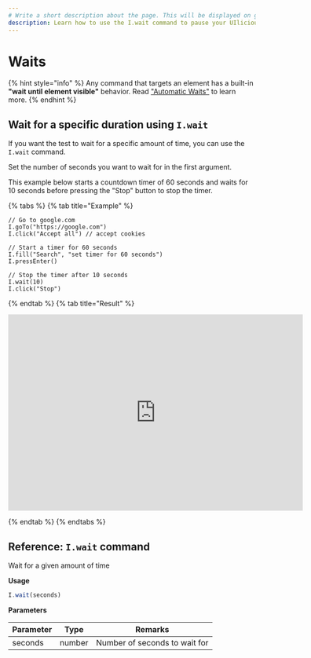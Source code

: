 ```yaml
---
# Write a short description about the page. This will be displayed on google search results.
description: Learn how to use the I.wait command to pause your UIlicious test during a test run.
---
```


# Waits

{% hint style="info" %}
Any command that targets an element has a built-in **"wait until element visible"** behavior. Read ["Automatic Waits"](/core-concepts/automatic-waits.md) to learn more.
{% endhint %}

## Wait for a specific duration using `I.wait`

If you want the test to wait for a specific amount of time, you can use the `I.wait` command. 

Set the number of seconds you want to wait for in the first argument.

This example below starts a countdown timer of 60 seconds and waits for 10 seconds before pressing the "Stop" button to stop the timer.

{% tabs %}
{% tab title="Example" %}

```javascript{10}
// Go to google.com
I.goTo("https://google.com")
I.click("Accept all") // accept cookies

// Start a timer for 60 seconds
I.fill("Search", "set timer for 60 seconds")
I.pressEnter()

// Stop the timer after 10 seconds
I.wait(10) 
I.click("Stop")
```

{% endtab %}
{% tab title="Result" %}

<iframe title='i-wait-example' src="https://snippet.uilicious.com/embed/test/public/EP6cipyx89JfyuyfRoUXf8?stepNum=6&autoplay=0" style="display: block; min-width: 600px; min-height: 400px; margin: 0 auto; border: none;"></iframe>

{% endtab %}
{% endtabs %}

## Reference: `I.wait` command

Wait for a given amount of time

**Usage**

```javascript
I.wait(seconds)
```

**Parameters**

| Parameter | Type   | Remarks                       |
| --------- | ------ | ----------------------------- |
| seconds   | number | Number of seconds to wait for |